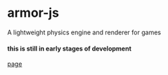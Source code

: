# armor-js
A lightweight physics engine and renderer for games

#### this is still in early stages of development
[page](https://swiftski.github.io/armor-js)
